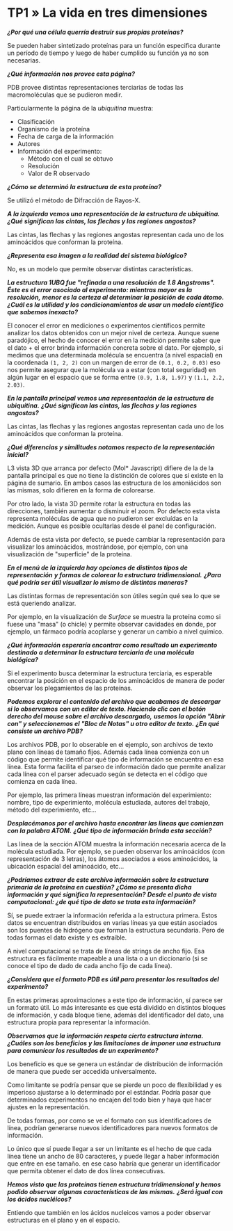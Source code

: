 # TP1 » La vida en tres dimensiones

**_¿Por qué una célula querría destruir sus propias proteínas?_**

Se pueden haber sintetizado proteínas para un función especifica durante
un período de tiempo y luego de haber cumplido su función ya no son necesarias.

**_¿Qué información nos provee esta página?_**

PDB provee distintas representaciones terciarias de todas las macromoléculas que se pudieron medir.

Particularmente la página de la _ubiquitina_ muestra:

- Clasificación
- Organismo de la proteína
- Fecha de carga de la información
- Autores
- Información del experimento:
  * Método con el cual se obtuvo
  * Resolución
  * Valor de R observado

**_¿Cómo se determinó la estructura de esta proteína?_**

Se utilizó el método de Difracción de Rayos-X.

**_A la izquierda vemos una representación de la estructura de ubiquitina._**
**_¿Qué significan las cintas, las flechas y las regiones angostas?_**

Las cintas, las flechas y las regiones angostas representan cada uno de los aminoácidos
que conforman la proteína.

**_¿Representa esa imagen a la realidad del sistema biológico?_**

No, es un modelo que permite observar distintas características.

**_La estructura 1UBQ fue "refinada a una resolución de 1.8 Angstroms"._**
**_Éste es el error asociado al experimento: mientras mayor es la resolución,_**
**_menor es la certeza al determinar la posición de cada átomo._**
**_¿Cuál es la utilidad y los condicionamientos de usar un modelo científico que sabemos inexacto?_**

El conocer el error en mediciones o experimentos científicos permite analizar
los datos obtenidos con un mejor nivel de certeza. Aunque suene paradójico,
el hecho de conocer el error en la medición permite saber que el dato + el error
brinda información concreta sobre el dato. Por ejemplo, si medimos que una determinada
molécula se encuentra (a nivel espacial) en la coordenada `(1, 2, 2)` con un margen
de error de `(0.1, 0.2, 0.03)` eso nos permite asegurar que la molécula va a estar
(con total seguridad) en algún lugar en el espacio que se forma entre
`(0.9, 1.8, 1.97)` y `(1.1, 2.2, 2.03)`.

**_En la pantalla principal vemos una representación de la estructura de ubiquitina._**
**_¿Qué significan las cintas, las flechas y las regiones angostas?_**

Las cintas, las flechas y las regiones angostas representan cada uno de los aminoácidos
que conforman la proteína.

**_¿Qué diferencias y similitudes notamos respecto de la representación inicial?_**

L3 vista 3D que arranca por defecto (Mol* Javascript) difiere de la de la pantalla
principal es que no tiene la distinción de colores que sí existe en la página de sumario.
En ambos casos las estructura de los amoniácidos son las mismas, solo difieren en
la forma de colorearse.

Por otro lado, la vista 3D permite rotar la estructura en todas las direcciones,
también aumentar o disminuir el zoom. Por defecto esta vista representa moléculas
de agua que no pudieron ser excluídas en la medición. Aunque es posible ocultarlas
desde el panel de configuración.

Además de esta vista por defecto, se puede cambiar la representación para visualizar
los aminoácidos, mostrándose, por ejemplo, con una visualización de "superficie" de la proteína.

**_En el menú de la izquierda hay opciones de distintos tipos de representación_**
**_y formas de colorear la estructura tridimensional._**
**_¿Para qué podría ser útil visualizar lo mismo de distintas maneras?_**

Las distintas formas de representación son útiles según qué sea lo que se está
queriendo analizar.

Por ejemplo, en la visualización de _Surface_ se muestra la proteína como
si fuese una "masa" (o chicle) y permite observar cavidades en donde,
por ejemplo, un fármaco podría acoplarse y generar un cambio a nivel químico.

**_¿Qué información esperaría encontrar como resultado un experimento destinado_**
**_a determinar la estructura terciaria de una molécula biológica?_**

Si el experimento busca determinar la estructura terciaria, es esperable encontrar
la posición en el espacio de los aminoácidos de manera de poder observar
los plegamientos de las proteínas.

**_Podemos explorar el contenido del archivo que acabamos de descargar si lo observamos_**
**_con un editor de texto. Haciendo clic con el botón derecho del mouse sobre el archivo descargado,_**
**_usemos la opción "Abrir con" y seleccionemos el "Bloc de Notas" u otro editor de texto._**
**_¿En qué consiste un archivo PDB?_**

Los archivos PDB, por lo obserable en el ejemplo, son archivos de texto plano con líneas de tamaño fijos.
Además cada línea comienza con un código que permite identificar qué tipo de información se encuentra
en esa línea. Esta forma facilita el parseo de información dado que permite analizar cada línea
con el parser adecuado según se detecta en el código que comienza en cada línea.

Por ejemplo, las primera líneas muestran información del experimiento: nombre, tipo de experimiento,
molécula estudiada, autores del trabajo, método del experimiento, etc...

**_Desplacémonos por el archivo hasta encontrar las líneas que comienzan con la palabra ATOM._**
**_¿Qué tipo de información brinda esta sección?_**

Las línea de la sección ATOM muestra la información necesaria acerca de la molécula estudiada.
Por ejemplo, se pueden observar los aminoácidos (con representación de 3 letras), los átomos
asociados a esos aminoácidos, la ubicación espacial del aminoácido, etc...

**_¿Podríamos extraer de este archivo información sobre la estructura primaria de la proteína en cuestión?_**
**_¿Cómo se presenta dicha información y qué significa la representación?_**
**_Desde el punto de vista computacional: ¿de qué tipo de dato se trata esta información?_**

Sí, se puede extraer la información referida a la estructura primera. Estos datos se
encuentran distribuidos en varias líneas ya que están asociados son los puentes de
hidrógeno que forman la estructura secundaria. Pero de todas formas el dato existe y es extraíble.

A nivel computacional se trata de líneas de strings de ancho fijo. Esa estructura es fácilmente
mapeable a una lista o a un diccionario (si se conoce el tipo de dado de cada ancho fijo de cada línea).

**_¿Considera que el formato PDB es útil para presentar los resultados del experimento?_**

En estas primeras aproximaciones a este tipo de información, sí parece ser un formato útil.
Lo más interesante es que está dividido en distintos bloques de información, y cada bloque
tiene, además del identificador del dato, una estructura propia para representar la información.

**_Observamos que la información respeta cierta estructura interna._**
**_¿Cuáles son los beneficios y las limitaciones de imponer una estructura_**
**_para comunicar los resultados de un experimento?_**

Los beneficio es que se genera un estándar de distribución de información de manera
que puede ser accedida universalmente.

Como limitante se podría pensar que se pierde un poco de flexibilidad y es imperioso
ajustarse a lo determinado por el estándar. Podría pasar que determinados experimentos
no encajen del todo bien y haya que hacer ajustes en la representación.

De todas formas, por como se ve el formato con sus identificadores de línea, podrían
generarse nuevos identificadores para nuevos formatos de información.

Lo único que sí puede llegar a ser un limitante es el hecho de que cada línea tiene un
ancho de 80 caracteres, y puede llegar a haber información que entre en ese tamaño.
en ese caso habría que generar un identificador que permita obtener el dato de dos línea consecutivas.

**_Hemos visto que las proteínas tienen estructura tridimensional y hemos podido observar_**
**_algunas características de las mismas._**
**_¿Será igual con los ácidos nucléicos?_**

Entiendo que también en los ácidos nucleicos vamos a poder observar estructuras
en el plano y en el espacio.

